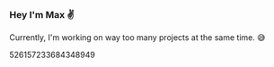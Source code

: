 ### Hey I'm Max ✌

Currently, I'm working on way too many projects at the same time. 😅

526157233684348949